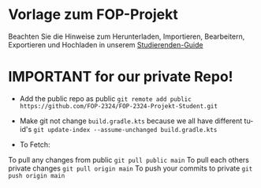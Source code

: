 # Vorlage zum FOP-Projekt

Beachten Sie die Hinweise zum Herunterladen, Importieren, Bearbeitern, Exportieren und Hochladen in unserem
[Studierenden-Guide](https://wiki.tudalgo.org/)

# IMPORTANT for our private Repo!

- Add the public repo as public
`git remote add public https://github.com/FOP-2324/FOP-2324-Projekt-Student.git`

- Make git not change `build.gradle.kts` because we all have different tu-id's
`git update-index --assume-unchanged build.gradle.kts`

- To Fetch:

To pull any changes from public `git pull public main`
To pull each others private changes `git pull origin main`
To push your commits to private `git push origin main`
